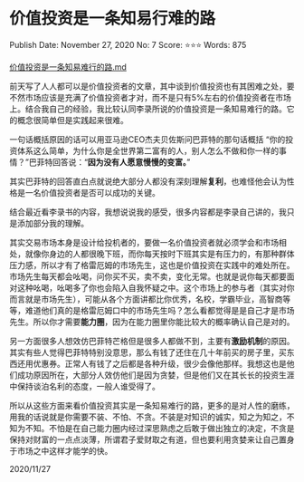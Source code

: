 # 价值投资是一条知易行难的路

Publish Date: November 27, 2020
No: 7
Score: ⭐️⭐️⭐️
Words: 875

[价值投资是一条知易难行的路.md](%E4%BB%B7%E5%80%BC%E6%8A%95%E8%B5%84%E6%98%AF%E4%B8%80%E6%9D%A1%E7%9F%A5%E6%98%93%E8%A1%8C%E9%9A%BE%E7%9A%84%E8%B7%AF%204f62dabc3ab249bf9349fab7f2e114d1.md)

前天写了人人都可以是价值投资者的文章，其中谈到价值投资也有其困难之处，要不然市场应该是充满了价值投资者才对，而不是只有5%左右的价值投资者在市场上。结合我自己的经验，我比较认同李录所说的价值投资是一条知易难行的路。它的概念很简单但是实践起来很难。

一句话概括原因的话可以用亚马逊CEO杰夫贝佐斯问巴菲特的那句话概括 “你的投资体系这么简单，为什么你是全世界第二富有的人，别人怎么不做和你一样的事情？”巴菲特回答说：“**因为没有人愿意慢慢的变富。**”

其实巴菲特的回答直白点就说绝大部分人都没有深刻理解**复利**，也难怪他会认为性格是一名价值投资者是否可以成功的关键。

结合最近看李录书的内容，我想说说我的感受，很多内容都是李录自己讲的，我只是添加部分我的理解。

其实交易市场本身是设计给投机者的，要做一名价值投资者就必须学会和市场相处，就像你身边的人都很晚下班，而你每天按时下班其实是有压力的，有那种群体压力感，所以才有了格雷厄姆的市场先生，这也是价值投资在实践中的难处所在。市场先生每天都会吆喝，问你买不买，卖不卖，变化无常。也就是说你每天都要面对这种吆喝，吆喝多了你也会陷入自我怀疑之中。这个市场上的参与者（其实对你而言就是市场先生），可能从各个方面讲都比你优秀，名校，学霸毕业，高智商等等，难道他们真的是格雷厄姆口中的市场先生吗？怎么看都觉得是是自己才是市场先生。所以你才需要**能力圈**，因为在能力圈里你能比较大的概率确认自己是对的。

另一方面很多人想效仿巴菲特芒格但是很多人都做不到，主要有**激励机制**的原因。其实有些人觉得巴菲特特别没意思，那么有钱了还住在几十年前买的房子里，买东西还用优惠券。正常人有钱了之后都是各种升级，很少会像他那样。我想这也是他们成功原因所在，大部分人效仿他们是因为贪婪，但是他们又在其长长的投资生涯中保持谈泊名利的态度，一般人谁受得了。

所以从这些方面来看价值投资其实是一条知易难行的路，更多的是对人性的磨练，用我的话说就是你需要不装、不怕、不贪。不装是对知识的诚实，知之为知之，不知为不知。不怕是在自己能力圈内经过深思熟虑之后敢于做出独立的决定，不贪是保持对财富的一点点淡薄，所谓君子爱财取之有道，但也要利用贪婪来让自己置身于市场之中这样才能学的快。

2020/11/27
